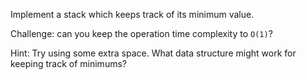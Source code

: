 Implement a stack which keeps track of its minimum value.

Challenge: can you keep the operation time complexity to `O(1)`?

Hint: Try using some extra space. What data structure might work for keeping track of minimums?
